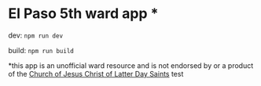 # El Paso 5th ward app *

dev: `npm run dev`

build: `npm run build`

*this app is an unofficial ward resource and is not endorsed by or a product of the [Church of Jesus Christ of Latter Day Saints](https://www.churchofjesuschrist.org/)
test
